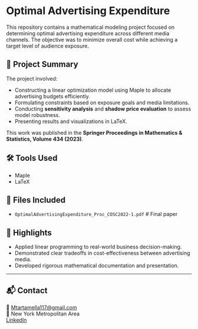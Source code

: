 # Optimal Advertising Expenditure

This repository contains a mathematical modeling project focused on determining optimal advertising expenditure across different media channels. The objective was to minimize overall cost while achieving a target level of audience exposure.

## 📝 Project Summary

The project involved:

- Constructing a linear optimization model using Maple to allocate advertising budgets efficiently.
- Formulating constraints based on exposure goals and media limitations.
- Conducting **sensitivity analysis** and **shadow price evaluation** to assess model robustness.
- Presenting results and visualizations in LaTeX.

This work was published in the **Springer Proceedings in Mathematics & Statistics, Volume 434 (2023)**.

## 🛠 Tools Used

- Maple
- LaTeX

## 📂 Files Included

- `OptimalAdvertisingExpenditure_Proc_COSC2022-1.pdf` # Final paper

## 📌 Highlights

- Applied linear programming to real-world business decision-making.
- Demonstrated clear tradeoffs in cost-effectiveness between advertising media.
- Developed rigorous mathematical documentation and presentation.

---

## 📬 Contact

📧 Mtartamella117@gmail.com  
📍 New York Metropolitan Area  
[LinkedIn](https://www.linkedin.com/in/michael-tartamella)
